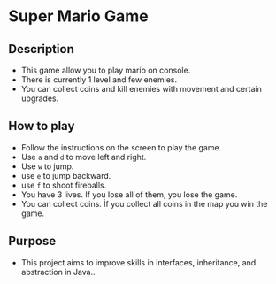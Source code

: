 # Super Mario Game

## Description
- This game allow you to play mario on console.
- There is currently 1 level and few enemies.
- You can collect coins and kill enemies with movement and certain upgrades.

## How to play
- Follow the instructions on the screen to play the game.
- Use `a` and `d` to move left and right.
- Use `w` to jump.
- use `e` to jump backward.
- use `f` to shoot fireballs.
- You have 3 lives. If you lose all of them, you lose the game.
- You can collect coins. İf you collect all coins in the map you win the game.

## Purpose
- This project aims to improve skills in interfaces, inheritance, and abstraction in Java..
